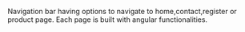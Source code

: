 Navigation bar having options to navigate to home,contact,register or product page. Each page is built with angular functionalities.
